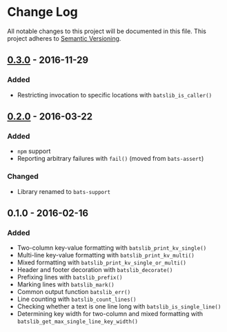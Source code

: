 # Change Log

All notable changes to this project will be documented in this file. This
project adheres to [Semantic Versioning](http://semver.org/).

## [0.3.0] - 2016-11-29

### Added

- Restricting invocation to specific locations with `batslib_is_caller()`

## [0.2.0] - 2016-03-22

### Added

- `npm` support
- Reporting arbitrary failures with `fail()` (moved from `bats-assert`)

### Changed

- Library renamed to `bats-support`

## 0.1.0 - 2016-02-16

### Added

- Two-column key-value formatting with `batslib_print_kv_single()`
- Multi-line key-value formatting with `batslib_print_kv_multi()`
- Mixed formatting with `batslib_print_kv_single_or_multi()`
- Header and footer decoration with `batslib_decorate()`
- Prefixing lines with `batslib_prefix()`
- Marking lines with `batslib_mark()`
- Common output function `batslib_err()`
- Line counting with `batslib_count_lines()`
- Checking whether a text is one line long with `batslib_is_single_line()`
- Determining key width for two-column and mixed formatting with
  `batslib_get_max_single_line_key_width()`

[0.3.0]: https://github.com/ztombol/bats-support/compare/v0.2.0...v0.3.0

[0.2.0]: https://github.com/ztombol/bats-support/compare/v0.1.0...v0.2.0
